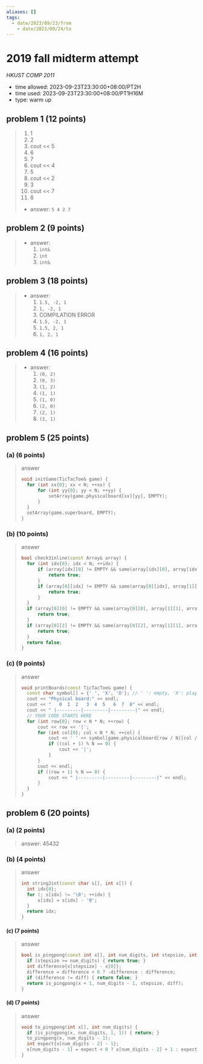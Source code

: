 ```yaml
---
aliases: []
tags:
  - date/2023/09/23/from
	- date/2023/09/24/to
---
```


# 2019 fall midterm attempt

_HKUST COMP 2011_

- time allowed: 2023-09-23T23:30:00+08:00/PT2H
- time used: 2023-09-23T23:30:00+08:00/PT1H16M
- type: warm up

## problem 1 (12 points)

> 1. 1
> 2. 2
> 3. cout << 5
> 4. 6
> 5. 7
> 6. cout << 4
> 7. 5
> 8. cout << 2
> 9. 3
> 10. cout << 7
> 11. 8
>
> - answer: `5 4 2 7`


## problem 2 (9 points)

> - answer:
> 	1. `int&`
> 	2. `int`
> 	3. `int&`

## problem 3 (18 points)

> - answer:
> 	1. `1.5, -2, 1`
> 	2. `1, -2, 1`
> 	3. COMPILATION ERROR
> 	4. `1.5, -2, 1`
> 	5. `1.5, 2, 1`
> 	6. `1, 2, 1`

## problem 4 (16 points)

> - answer:
> 	1. `(0, 2)`
> 	2. `(0, 3)`
> 	3. `(1, 2)`
> 	4. `(1, 1)`
> 	5. `(1, 0)`
> 	6. `(2, 0)`
> 	7. `(2, 1)`
> 	8. `(3, 1)`

## problem 5 (25 points)

### (a) (6 points)

> answer
>
> ```Cpp
> void initGame(TicTacToe& game) {
> 	for (int xx{0}; xx < N; ++xx) {
> 		for (int yy{0}; yy < N; ++yy) {
> 			setArray(game.physicalboard[xx][yy], EMPTY);
> 		}
> 	}
> 	setArray(game.superboard, EMPTY);
> }
> ```

### (b) (10 points)

> answer
>
> ```Cpp
> bool check3inline(const Array& array) {
> 	for (int idx{0}; idx < N; ++idx) {
> 		if (array[idx][0] != EMPTY && same(array[idx][0], array[idx][1], array[idx][2])) {
> 			return true;
> 		}
> 		if (array[0][idx] != EMPTY && same(array[0][idx], array[1][idx], array[2][idx])) {
> 			return true;
> 		}
> 	}
> 	if (array[0][0] != EMPTY && same(array[0][0], array[1][1], array[2][2])) {
> 		return true;
> 	}
> 	if (array[0][2] != EMPTY && same(array[0][2], array[1][1], array[2][0])) {
> 		return true;
> 	}
> 	return false;
> }
> ```

### (c) (9 points)

> answer
>
> ```Cpp
> void printBoards(const TicTacToe& game) {
> 	const char symbol[] = {' ', 'X', 'O'}; // ' ': empty, 'X': player1, 'O': player2
> 	cout << "Physical board:" << endl;
> 	cout << "   0  1  2   3  4  5   6  7  8" << endl;
> 	cout << " |---------|---------|---------|" << endl;
> 	// YOUR CODE STARTS HERE
> 	for (int row{0}; row < N * N; ++row) {
> 		cout << row << '|';
> 		for (int col{0}; col < N * N; ++col) {
> 			cout << ' ' << symbol[game.physicalboard[row / N][col / N].grid[row % N][col % N]] << ' ';
> 			if ((col + 1) % N == 0) {
> 				cout << '|';
> 			}
> 		}
> 		cout << endl;
> 		if ((row + 1) % N == 0) {
> 			cout << " |---------|---------|---------|" << endl;
> 		}
> 	}
> }
> ```

## problem 6 (20 points)

### (a) (2 points)

> answer: 45432

### (b) (4 points)

> answer
>
> ```Cpp
> int string2int(const char s[], int x[]) {
> 	int idx{0};
> 	for (; s[idx] != '\0'; ++idx) {
> 		x[idx] = s[idx] - '0';
> 	}
> 	return idx;
> }
> ```

#### (c) (7 points)

> answer
>
> ```Cpp
> bool is_pingpong(const int x[], int num_digits, int stepsize, int diff) {
> 	if (stepsize >= num_digits) { return true; }
> 	int difference{x[stepsize] - x[0]};
> 	difference = difference < 0 ? -difference : difference;
> 	if (difference != diff) { return false; }
> 	return is_pingpong(x + 1, num_digits - 1, stepsize, diff);
> }
> ```

#### (d) (7 points)

> answer
>
> ```Cpp
> void to_pingpong(int x[], int num_digits) {
> 	if (is_pingpong(x, num_digits, 1, 1)) { return; }
> 	to_pingpong(x, num_digits - 1);
> 	int expect{x[num_digits - 2] - 1};
> 	x[num_digits - 1] = expect < 0 ? x[num_digits - 2] + 1 : expect;
> }
> ```
